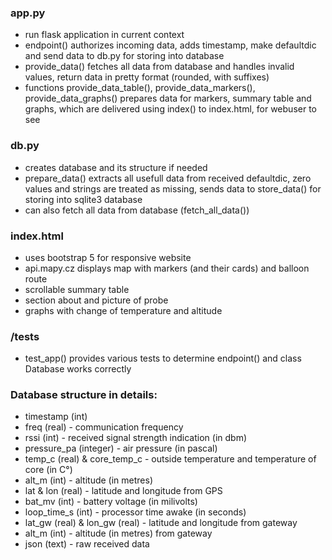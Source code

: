### app.py
* run flask application in current context
* endpoint() authorizes incoming data, adds timestamp, make defaultdic and send data to db.py for storing into database
* provide_data() fetches all data from database and handles invalid values, return data in pretty format (rounded, with suffixes)
* functions provide_data_table(), provide_data_markers(), provide_data_graphs() prepares data for markers, summary table and graphs, which are delivered using index() to index.html, for webuser to see

### db.py
* creates database and its structure if needed
* prepare_data() extracts all usefull data from received defaultdic, zero values and strings are treated as missing, sends data to store_data() for storing into sqlite3 database
* can also fetch all data from database (fetch_all_data())

### index.html
* uses bootstrap 5 for responsive website
* api.mapy.cz displays map with markers (and their cards) and balloon route
* scrollable summary table
* section about and picture of probe
* graphs with change of temperature and altitude

### /tests
* test_app() provides various tests to determine endpoint() and class Database works correctly

### Database structure in details:
* timestamp (int)
* freq (real) - communication frequency
* rssi (int) - received signal strength indication (in dbm)
* pressure_pa (integer) - air pressure (in pascal)
* temp_c (real) & core_temp_c - outside temperature and temperature of core (in C°)
* alt_m (int) - altitude (in metres)
* lat & lon (real) - latitude and longitude from GPS
* bat_mv (int) - battery voltage (in milivolts)
* loop_time_s (int) - processor time awake (in seconds)
* lat_gw (real) & lon_gw (real) - latitude and longitude from gateway
* alt_m (int) - altitude (in metres) from gateway
* json (text) - raw received data